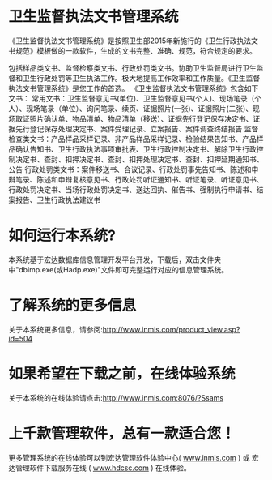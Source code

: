 # 卫生监督执法文书管理系统

《卫生监督执法文书管理系统》是按照卫生部2015年新施行的《卫生行政执法文书规范》模板做的一款软件，生成的文书完整、准确、规范，符合规定的要求。

包括样品类文书、监督检察类文书、行政处罚类文书。协助卫生监督局进行卫生监督和卫生行政处罚等卫生执法工作。极大地提高工作效率和工作质量。《卫生监督执法文书管理系统》是您工作的首选。 《卫生监督执法文书管理系统》包含如下文书： 常用文书：卫生监督意见书(单位)、卫生监督意见书(个人)、现场笔录（个人）、现场笔录（单位）、询问笔录、续页、证据照片(一张)、证据照片(二张)、现场取证照片确认单、物品清单、物品清单（移送）、证据先行登记保存决定书、证据先行登记保存处理决定书、案件受理记录、立案报告、案件调查终结报告 监督检查类文书：产品样品采样记录、非产品样品采样记录、检验结果告知书、产品样品确认告知书、卫生行政执法事项审批表、卫生行政控制决定书、解除卫生行政控制决定书、查封、扣押决定书、查封、扣押处理决定书、查封、扣押延期通知书、公告 行政处罚类文书：案件移送书、合议记录、行政处罚事先告知书、陈述和申辩笔录、陈述和申辩复核意见书、行政处罚听证通知书、听证笔录、听证意见书、行政处罚决定书、当场行政处罚决定书、送达回执、催告书、强制执行申请书、结案报告、卫生行政执法建议书

# 如何运行本系统?

本系统基于宏达数据库信息管理开发平台开发，下载后，双击文件夹中"dbimp.exe(或Hadp.exe)"文件即可完整运行对应的信息管理系统。

# 了解系统的更多信息

关于本系统更多信息，请参阅:http://www.inmis.com/product_view.asp?id=504

# 如果希望在下载之前，在线体验系统

关于本系统的在线体验请点击:http://www.inmis.com:8076/?Ssams

# 上千款管理软件，总有一款适合您！

更多管理系统的在线体验可以到宏达管理软件体验中心( www.inmis.com ) 或 宏达管理软件下载服务在线 ( www.hdcsc.com ) 在线体验。

